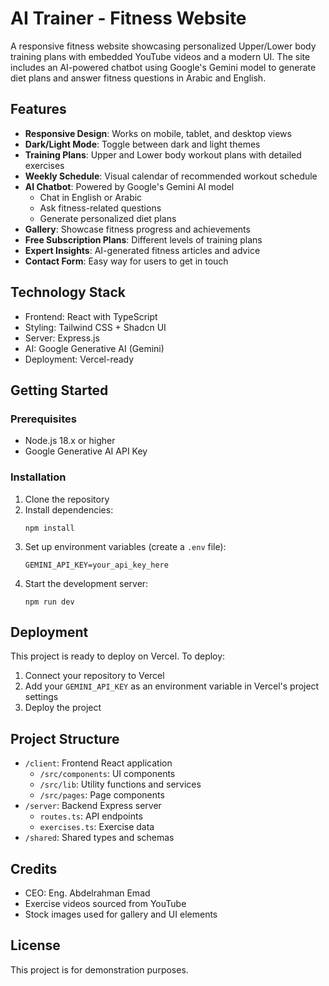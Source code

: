 # AI Trainer - Fitness Website

A responsive fitness website showcasing personalized Upper/Lower body training plans with embedded YouTube videos and a modern UI. The site includes an AI-powered chatbot using Google's Gemini model to generate diet plans and answer fitness questions in Arabic and English.

## Features

- **Responsive Design**: Works on mobile, tablet, and desktop views
- **Dark/Light Mode**: Toggle between dark and light themes
- **Training Plans**: Upper and Lower body workout plans with detailed exercises
- **Weekly Schedule**: Visual calendar of recommended workout schedule
- **AI Chatbot**: Powered by Google's Gemini AI model
  - Chat in English or Arabic
  - Ask fitness-related questions
  - Generate personalized diet plans
- **Gallery**: Showcase fitness progress and achievements
- **Free Subscription Plans**: Different levels of training plans
- **Expert Insights**: AI-generated fitness articles and advice
- **Contact Form**: Easy way for users to get in touch

## Technology Stack

- Frontend: React with TypeScript
- Styling: Tailwind CSS + Shadcn UI
- Server: Express.js
- AI: Google Generative AI (Gemini)
- Deployment: Vercel-ready

## Getting Started

### Prerequisites

- Node.js 18.x or higher
- Google Generative AI API Key

### Installation

1. Clone the repository
2. Install dependencies:
   ```
   npm install
   ```
3. Set up environment variables (create a `.env` file):
   ```
   GEMINI_API_KEY=your_api_key_here
   ```
4. Start the development server:
   ```
   npm run dev
   ```

## Deployment

This project is ready to deploy on Vercel. To deploy:

1. Connect your repository to Vercel
2. Add your `GEMINI_API_KEY` as an environment variable in Vercel's project settings
3. Deploy the project

## Project Structure

- `/client`: Frontend React application
  - `/src/components`: UI components
  - `/src/lib`: Utility functions and services
  - `/src/pages`: Page components
- `/server`: Backend Express server
  - `routes.ts`: API endpoints
  - `exercises.ts`: Exercise data
- `/shared`: Shared types and schemas

## Credits

- CEO: Eng. Abdelrahman Emad
- Exercise videos sourced from YouTube
- Stock images used for gallery and UI elements

## License

This project is for demonstration purposes.